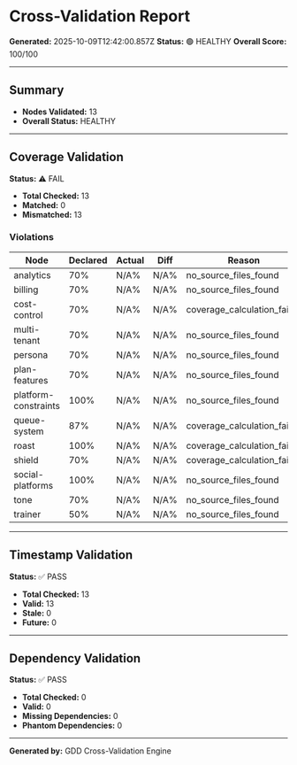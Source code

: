 # Cross-Validation Report

**Generated:** 2025-10-09T12:42:00.857Z
**Status:** 🟢 HEALTHY
**Overall Score:** 100/100

---

## Summary

- **Nodes Validated:** 13
- **Overall Status:** HEALTHY

---

## Coverage Validation

**Status:** ⚠️ FAIL

- **Total Checked:** 13
- **Matched:** 0
- **Mismatched:** 13

### Violations

| Node | Declared | Actual | Diff | Reason |
|------|----------|--------|------|--------|
| analytics | 70% | N/A% | N/A% | no_source_files_found |
| billing | 70% | N/A% | N/A% | no_source_files_found |
| cost-control | 70% | N/A% | N/A% | coverage_calculation_failed |
| multi-tenant | 70% | N/A% | N/A% | no_source_files_found |
| persona | 70% | N/A% | N/A% | no_source_files_found |
| plan-features | 70% | N/A% | N/A% | no_source_files_found |
| platform-constraints | 100% | N/A% | N/A% | no_source_files_found |
| queue-system | 87% | N/A% | N/A% | coverage_calculation_failed |
| roast | 100% | N/A% | N/A% | coverage_calculation_failed |
| shield | 70% | N/A% | N/A% | coverage_calculation_failed |
| social-platforms | 100% | N/A% | N/A% | no_source_files_found |
| tone | 70% | N/A% | N/A% | no_source_files_found |
| trainer | 50% | N/A% | N/A% | no_source_files_found |

---

## Timestamp Validation

**Status:** ✅ PASS

- **Total Checked:** 13
- **Valid:** 13
- **Stale:** 0
- **Future:** 0

---

## Dependency Validation

**Status:** ✅ PASS

- **Total Checked:** 0
- **Valid:** 0
- **Missing Dependencies:** 0
- **Phantom Dependencies:** 0

---

**Generated by:** GDD Cross-Validation Engine
